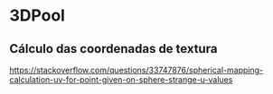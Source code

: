 # 3DPool

## Cálculo das coordenadas de textura

https://stackoverflow.com/questions/33747876/spherical-mapping-calculation-uv-for-point-given-on-sphere-strange-u-values
